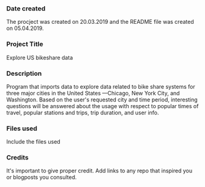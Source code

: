 ### Date created
The procject was created on 20.03.2019 and the README file was created on 05.04.2019.

### Project Title
Explore US bikeshare data

### Description
Program that imports data to explore data related to bike share systems for three major cities in the United States —Chicago, New York City, and Washington. Based on the user's requested city and time period, interesting questions will be answered about the usage with respect to popular times of travel,  popular stations and trips, trip duration, and user info.



### Files used
Include the files used

### Credits
It's important to give proper credit. Add links to any repo that inspired you or blogposts you consulted.
